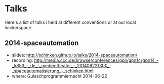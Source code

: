 # Talks

Here's a list of talks i held at different conventions or at our local hackerspace.

## 2014-spaceautomation

* slides: http://schinken.github.io/talks/2014-spaceautomation/
* recording: http://media.ccc.de/browse/conferences/gpn/gpn14/gpn14_-_5853_-_de_-_medientheater_-_201406221300_-_spaceautomatisierung_-_schinken.html
* where: Gulaschprogrammiernacht 2014-06-22
